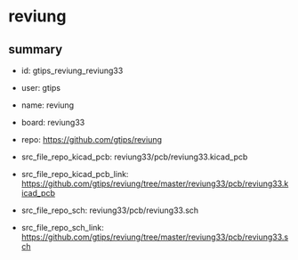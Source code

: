 # reviung
 
## summary 
* id: gtips_reviung_reviung33
* user: gtips
* name: reviung
* board: reviung33
* repo: https://github.com/gtips/reviung
* src_file_repo_kicad_pcb: reviung33/pcb/reviung33.kicad_pcb
* src_file_repo_kicad_pcb_link: https://github.com/gtips/reviung/tree/master/reviung33/pcb/reviung33.kicad_pcb


* src_file_repo_sch: reviung33/pcb/reviung33.sch
* src_file_repo_sch_link: https://github.com/gtips/reviung/tree/master/reviung33/pcb/reviung33.sch




